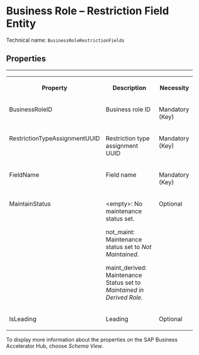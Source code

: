 <!-- loio510128d8d78945939efe1331762d78a7 -->

# Business Role – Restriction Field Entity





Technical name: `BusinessRoleRestrictionFields` 



<a name="loio510128d8d78945939efe1331762d78a7__BusinessRoleRestrictionField"/>

## Properties

****


<table>
<tr>
<th valign="top">

Property

</th>
<th valign="top">

Description

</th>
<th valign="top">

Necessity

</th>
</tr>
<tr>
<td valign="top">

BusinessRoleID

</td>
<td valign="top">

Business role ID

</td>
<td valign="top">

Mandatory \(Key\)

</td>
</tr>
<tr>
<td valign="top">

RestrictionTypeAssignmentUUID

</td>
<td valign="top">

Restriction type assignment UUID

</td>
<td valign="top">

Mandatory \(Key\)

</td>
</tr>
<tr>
<td valign="top">

FieldName

</td>
<td valign="top">

Field name

</td>
<td valign="top">

Mandatory \(Key\)

</td>
</tr>
<tr>
<td valign="top">

MaintainStatus

</td>
<td valign="top">

<empty\>: No maintenance status set.

not\_maint: Maintenance status set to *Not Maintained*.

maint\_derived: Maintenance Status set to *Maintained in Derived Role*.

</td>
<td valign="top">

Optional

</td>
</tr>
<tr>
<td valign="top">

IsLeading

</td>
<td valign="top">

Leading

</td>
<td valign="top">

Optional

</td>
</tr>
</table>



To display more information about the properties on the SAP Business Accelerator Hub, choose *Schema View*.

